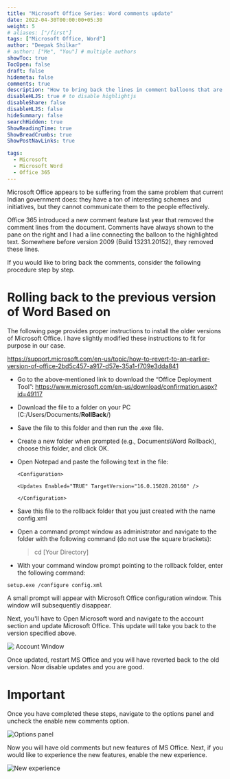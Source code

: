 ```yaml
---
title: "Microsoft Office Series: Word comments update"
date: 2022-04-30T00:00:00+05:30
weight: 5
# aliases: ["/first"]
tags: ["Microsoft Office, Word"]
author: "Deepak Shilkar"
# author: ["Me", "You"] # multiple authors
showToc: true
TocOpen: false
draft: false
hidemeta: false
comments: true
description: "How to bring back the lines in comment balloons that are remov ed in the recent updates"
disableHLJS: true # to disable highlightjs
disableShare: false
disableHLJS: false
hideSummary: false
searchHidden: true
ShowReadingTime: true
ShowBreadCrumbs: true
ShowPostNavLinks: true

tags:
  - Microsoft
  - Microsoft Word
  - Office 365
---
```


Microsoft Office appears to be suffering from the same problem that current Indian government does: they have a ton of interesting schemes and initiatives, but they cannot communicate them to the people effectively. 

Office 365 introduced a new comment feature last year that removed the comment lines from the document. Comments have always shown to the pane on the right and I had a line connecting the balloon to the highlighted text. Somewhere before version 2009 (Build 13231.20152), they removed these lines. 

If you would like to bring back the comments, consider the following procedure step by step. 

# Rolling back to the previous version of Word Based on

The following page provides proper instructions to install the older versions of Microsoft Office. I have slightly modified these instructions to fit for purpose in our case. 

https://support.microsoft.com/en-us/topic/how-to-revert-to-an-earlier-version-of-office-2bd5c457-a917-d57e-35a1-f709e3dda841



- Go to the above-mentioned link to download the “Office Deployment Tool”: https://www.microsoft.com/en-us/download/confirmation.aspx?id=49117

- Download the file to a folder on your PC (C:/Users/Documents/**RollBack**/)

- Save the file to this folder and then run the .exe file.

- Create a new folder when prompted (e.g., Documents\Word Rollback), choose this folder, and click OK.

- Open Notepad and paste the following text in the file:
  
  ```
  <Configuration>
  
  <Updates Enabled="TRUE" TargetVersion="16.0.15028.20160" />
  
  </Configuration>
  ```

- Save this file to the rollback folder that you just created with the name config.xml

- Open a command prompt window as administrator and navigate to the folder with the following command (do not use the square brackets):
  
  > cd [Your Directory]

- With your command window prompt pointing to the rollback folder, enter the following command: 

```
setup.exe /configure config.xml
```

<Configuration>

<Updates Enabled="TRUE" TargetVersion="16.0.13801.20360" />

</Configuration>

A small prompt will appear with Microsoft Office configuration window. This window will subsequently disappear. 

Next, you'll have to Open Microsoft word and navigate to the account section and update Microsoft Office. This update will take you back to the version specified above.



![ Account Window](C:\Users\Deepak\Documents\my-web-projects\deepakshilkar.github.io\img\2022-04-16-16-56-28-image.png)

Once updated, restart MS Office and you will have reverted back to the old version. Now disable updates and you are good.





# Important

Once you have completed these steps, navigate to the options panel and uncheck the enable new comments option. 

![Options panel](C:\Users\Deepak\Documents\my-web-projects\deepakshilkar.github.io\img\Screenshot%202022-04-16%20170723.jpg)



Now you will have old comments but new features of MS Office. Next, if you would like to experience the new features, enable the new experience.

![New experience](C:\Users\Deepak\Documents\my-web-projects\deepakshilkar.github.io\img\Screenshot%202022-04-16%20171139.jpg)
